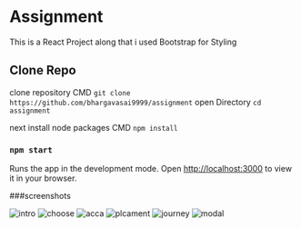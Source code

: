 # Assignment

This is a React Project along that i used Bootstrap for Styling
## Clone Repo
clone repository CMD `git clone https://github.com/bhargavasai9999/assignment` 
open Directory `cd assignment` 

next install node packages CMD `npm install`
### `npm start`

Runs the app in the development mode.
Open [http://localhost:3000](http://localhost:3000) to view it in your browser.

###screenshots



![intro](https://github.com/bhargavasai9999/assignment/assets/85823759/f81bb8d8-5466-4095-8e0b-04f7fa064f1e)
![choose](https://github.com/bhargavasai9999/assignment/assets/85823759/5ad82b1a-e2f9-491d-9d5b-5170e6447987)
![acca](https://github.com/bhargavasai9999/assignment/assets/85823759/734296b6-4e41-42f0-81ae-da948949cd6a)
![plcament](https://github.com/bhargavasai9999/assignment/assets/85823759/eea1143d-bed5-4b1e-9dd1-fc9faff7a248)
![journey](https://github.com/bhargavasai9999/assignment/assets/85823759/f929cd14-ac77-4eab-a18f-8c3fc6a74852)
![modal](https://github.com/bhargavasai9999/assignment/assets/85823759/72b5038d-8a74-4dd4-8f45-d8954d42bfa0)
